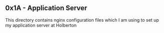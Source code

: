 ## 0x1A - Application Server

This directory contains nginx configuration files which I am using to set up my application server at Holberton
